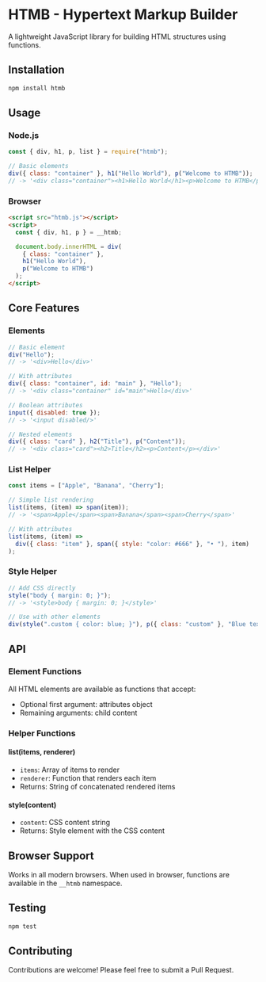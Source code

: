 # HTMB - Hypertext Markup Builder

A lightweight JavaScript library for building HTML structures using functions.

## Installation

```bash
npm install htmb
```

## Usage

### Node.js

```javascript
const { div, h1, p, list } = require("htmb");

// Basic elements
div({ class: "container" }, h1("Hello World"), p("Welcome to HTMB"));
// -> '<div class="container"><h1>Hello World</h1><p>Welcome to HTMB</p></div>'
```

### Browser

```html
<script src="htmb.js"></script>
<script>
  const { div, h1, p } = __htmb;

  document.body.innerHTML = div(
    { class: "container" },
    h1("Hello World"),
    p("Welcome to HTMB")
  );
</script>
```

## Core Features

### Elements

```javascript
// Basic element
div("Hello");
// -> '<div>Hello</div>'

// With attributes
div({ class: "container", id: "main" }, "Hello");
// -> '<div class="container" id="main">Hello</div>'

// Boolean attributes
input({ disabled: true });
// -> '<input disabled/>'

// Nested elements
div({ class: "card" }, h2("Title"), p("Content"));
// -> '<div class="card"><h2>Title</h2><p>Content</p></div>'
```

### List Helper

```javascript
const items = ["Apple", "Banana", "Cherry"];

// Simple list rendering
list(items, (item) => span(item));
// -> '<span>Apple</span><span>Banana</span><span>Cherry</span>'

// With attributes
list(items, (item) =>
  div({ class: "item" }, span({ style: "color: #666" }, "• "), item)
);
```

### Style Helper

```javascript
// Add CSS directly
style("body { margin: 0; }");
// -> '<style>body { margin: 0; }</style>'

// Use with other elements
div(style(".custom { color: blue; }"), p({ class: "custom" }, "Blue text"));
```

## API

### Element Functions

All HTML elements are available as functions that accept:

- Optional first argument: attributes object
- Remaining arguments: child content

### Helper Functions

#### list(items, renderer)

- `items`: Array of items to render
- `renderer`: Function that renders each item
- Returns: String of concatenated rendered items

#### style(content)

- `content`: CSS content string
- Returns: Style element with the CSS content

## Browser Support

Works in all modern browsers. When used in browser, functions are available in the `__htmb` namespace.

## Testing

```bash
npm test
```

## Contributing

Contributions are welcome! Please feel free to submit a Pull Request.
